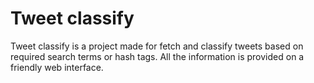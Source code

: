 # Tweet classify

Tweet classify is a project made for fetch and classify tweets based on required search terms or hash tags. All the
information is provided on a friendly web interface.
